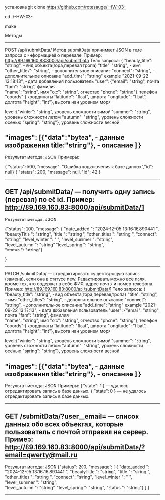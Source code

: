 установка
  git clone https://github.com/rotesauge/-HW-03-
  
  cd ./-HW-03-
  
  make

Методы
*********************************************************************************************
POST /api/submitData/  Метод submitData принимает JSON в теле запроса с информацией о перевале.
Пример: http://89.169.160.83:8000/api/submitData 
Тело запроса:
{
  "beauty_title": "string", - вид объекта(гора,перевал,тропа)
  "title": "string",  - имя
  "other_titles": "string", - дополнительное описание
  "connect": "string",      - дополнительное описание
  "add_time": "string" example "2021-09-22 13:18:13", - дата добавления
                       пользователь 
  "user": {"email": "string", 		почта
           "fam": "string",       фамилия  
		       "name": "string",      имя
		       "otc": "string",       отчество
           "phone": "string"},    телефон
   "coords":{                     координаты
  "latitude": "float",            широта
  "longitude": "float",           долгота
  "height": "int"},               высота нан уровнем моря

  level:{"winter": "string",     уровень сложности зимой
  "summer": "string",           уровень сложности летом
  "autumn": "string",           уровень сложности осенью
  "spring": "string"},          уровень сложности весной
 
   "images": [{"data":"bytea",   - данные изображения 
               title:"string"},  - описание
             ]
}
--------------------------------------------------------------------------------------------
Результат метода: JSON
Примеры:

{ "status": 500, "message": "Ошибка подключения к базе данных","id": null}
{ "status": 200, "message": null, "id": 42 }

*********************************************************************************************
GET /api/submitData/<id> — получить одну запись (перевал) по её id.
Пример: http://89.169.160.83:8000/api/submitData/1
--------------------------------------------------------------------------------------------
Результат метода: JSON

{"status": 200, 
  "message": 
              { "date_added ":  "2024-12-05 13:16:16.890441 ",
	        "beautyTitle ":  "string",
	        "title ":  "string ",
	        "other_titles ":  "string ",
	        "connect":  "string",
	        "level_winter ":  " ",
	        "level_summer ":  "string",  
	        "level_autumn ":  "string" 
	        "level_spring ":  "string",  
	        "status ":  "string"}
	      
}
*********************************************************************************************
PATCH /submitData/<id> — отредактировать существующую запись (замена), если она в статусе new.
Редактировать можно все поля, кроме тех, что содержат в себе ФИО, адрес почты и номер телефона. 
Пример: http://89.169.160.83:8000/api/submitData/1
Тело запроса:
{
  "beauty_title": "string", - вид объекта(гора,перевал,тропа)
  "title": "string",  - имя
  "other_titles": "string", - дополнительное описание
  "connect": "string",      - дополнительное описание
  "add_time": "string" example "2021-09-22 13:18:13", - дата добавления
                       пользователь
  "user": {"email": "string", 	почта
           "fam": "string",       фамилия  
		       "name": "string",      имя
		       "otc": "string",       отчество
           "phone": "string"},    телефон
   "coords":{                     координаты
  "latitude": "float",            широта
  "longitude": "float",           долгота
  "height": "int"},               высота нан уровнем моря

  level:{"winter": "string",     уровень сложности зимой
  "summer": "string",           уровень сложности летом
  "autumn": "string",           уровень сложности осенью
  "spring": "string"},          уровень сложности весной
 
   "images": [{"data":"bytea",   - данные изображения 
               title:"string"},  - описание
             ]
}
--------------------------------------------------------------------------------------------
Результат метода: JSON
Примеры:
{ "state": 1 } — удалось отредактировать запись в базе данных.
{ "state": 0 } — не удалось отредактировать запись в базе данных.

*********************************************************************************************
GET /submitData/?user__email=<email> — список данных обо всех объектах,
                                       которые пользователь с почтой <email> отправил на сервер.
Пример: http://89.169.160.83:8000/api/submitData/?email=qwerty@mail.ru
--------------------------------------------------------------------------------------------
Результат метода: JSON
{"status": 200, 
  "message": [
              { "date_added ":  "2024-12-05 13:16:16.890441 ",
	        "beautyTitle ":  "string",
	        "title ":  "string ",
	        "other_titles ":  "string ",
	        "connect":  "string",
	        "level_winter ":  " ",
	        "level_summer ":  "string",  
	        "level_autumn ":  "string", 
	        "level_spring ":  "string", 
	        "status ":  "string"}
	     ] 
}
*********************************************************************************************


